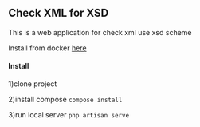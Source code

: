 



## Check XML for XSD

This is a web application for check xml use xsd scheme

Install from docker [here](https://github.com/Victor1995fed/xsd-validator-docker)



#### Install
1)clone project

2)install compose
<code>compose install</code>

3)run local server 
<code>php artisan serve</code>



